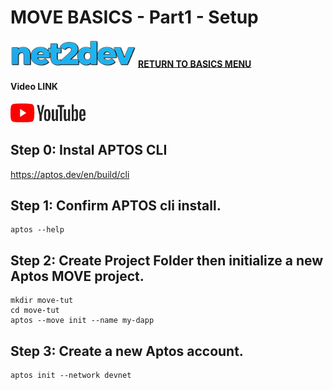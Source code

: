 # MOVE BASICS - Part1 - Setup

<img src="https://raw.githubusercontent.com/net2devcrypto/misc/main/net2dev-sociallogo.png" width="200px;" />
<a href="https://github.com/net2devcrypto/MOVE-Smart-Contracts/tree/main/index/BASICS"><b>RETURN TO BASICS MENU</b></a>

<h4>Video LINK</h4>
<a href="https://youtu.be/giUgccl02-4" target="_blank"><img src="https://github.com/net2devcrypto/misc/blob/main/ytlogo2.png" width="120" height="30"></a>

## Step 0: Instal APTOS CLI<span id="Step0"><span>
https://aptos.dev/en/build/cli

## Step 1: Confirm APTOS cli install.<span id="Step0"><span>
```shell
aptos --help
```
## Step 2: Create Project Folder then initialize a new Aptos MOVE project.<span id="Step0"><span>
```shell
mkdir move-tut
cd move-tut
aptos --move init --name my-dapp
```
## Step 3: Create a new Aptos account.<span id="Step0"><span>
```shell
aptos init --network devnet
```


